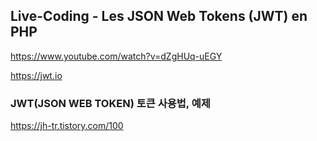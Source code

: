 ## Live-Coding - Les JSON Web Tokens (JWT) en PHP

<https://www.youtube.com/watch?v=dZgHUq-uEGY>

<https://jwt.io>

### JWT(JSON WEB TOKEN) 토큰 사용법, 예제

<https://jh-tr.tistory.com/100>
